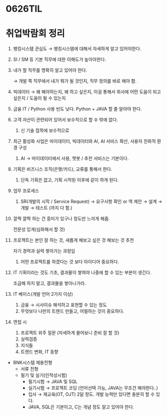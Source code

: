 # 0626TIL



# 취업박람회 정리



1. 뱅킹시스템 관심도 → 뱅킹시스템에 대해서 자세하게 알고 있어야한다.

2. SI / SM 등 기본 직무에 대한 이해도가 높아야한다.

3. 내가 할 직무를 명확히 알고 있어야 한다.

   → 개발 쪽 직무에서 내가 뭐가 될 것인지, 직무 정의를 바로 해야 함.

4. 빅데이터 → 왜 해야하는지, 왜 하고 싶은지, 이걸 통해서 회사에 어떤 도움이 되고 싶은지 / 도움이 될 수 있는지

5. 금융 IT / Python 사용 빈도 낮다. Python + JAVA 할 줄 알아야 한다.

6. 고객 자산이 관련되어 있어서 보수적으로 할 수 밖에 없다.

   1. 신 기술 접목에 보수적으로

7. 최근 활성화 사업은 마이데이터, 빅데이터와 AI, AI 서비스 확산, 사용자 친화적 환경 구성

   1. AI → 마이데이터에서 사용, 챗봇 / 추천 서비스는 기본이다.

8. 기획은 비즈니스 조직(은행/카드), 교류를 통해서 한다.

   1. 단독 기획은 없고, 기획 시작된 이후에 같이 하게 된다.

9. 업무 프로세스

   1. SR(개발의 시작 / Service Request) → 요구사항 확인 or 역 제안 → 설계 → 개발 → 테스트 (까지 다 함.)

10. 깔짝 깔짝 하는 건 흥미가 있구나 정도만 느끼게 해줌.

    전문성 있게(심화해서 할 것)

11. 프로젝트는 본인 잘 하는 것, 새롭게 해보고 싶은 것 해보는 것 추천

    자기 경력과 실력 쌓아가는 과정임

    1. 어떤 프로젝트를 하겠다는 것 보다 아이디어 중요하다.

12. IT 기획이라는 것도 기초, 결과물이 쌓여야 나중에 할 수 있는 부분이 생긴다.

    조급해 하지 말고, 결과물을 쌓아나가라.

13. IT 베이스(개발 언어 2가지 이상)

    1. 금융 → 시사이슈 해석하고 표현할 수 있는 정도
    2. 무엇보다 나만의 트렌드 만들고, 어필하는 것이 중요하다.

14. 면접 시

    1. 프로젝트 위주 질문 (자세하게 물어보니 준비 잘 할 것)
    2. 실력검증
    3. 지식들
    4. 트렌드 변화, IT 동향

- BNK시스템 채용전형
  - 서류 전형
  - 필기 및 실기(인적성시험)
    - 필기시험 → JAVA 및 SQL
    - 실기시험 → 프로젝트 코딩 (언어선택 가능, JAVA는 무조건 해야한다..)
    - 입사 → 재교육(OT, OJT) 2달 정도. 개발 능력만 있다면 충분히 할 수 있다.
    - JAVA, SQL은 기본이고, C는 개념 정도 알고 있어야 한다.
